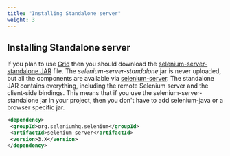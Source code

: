 ```yaml
---
title: "Installing Standalone server"
weight: 3
---
```


## Installing Standalone server


If you plan to use [Grid](grid.md) then you should download the
[selenium-server-standalone JAR](//www.seleniumhq.org/download/) file.
 The _selenium-server-standalone_ jar is never uploaded, but all the components are available via
 [selenium-server](repo1.maven.org/maven2/org/seleniumhq/selenium/selenium-server/).
 The standalone JAR contains everything, including the remote Selenium server
 and the client-side bindings.
 This means that if you use the selenium-server-standalone jar
 in your project, then you don't have to add selenium-java
 or a browser specific jar.

 ```xml
<dependency>
  <groupId>org.seleniumhq.selenium</groupId>
  <artifactId>selenium-server</artifactId>
  <version>3.X</version>
</dependency>
```